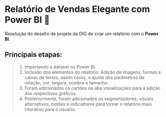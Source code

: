 # Relatório de Vendas Elegante com Power BI 📑

Resolução do desafio de projeto da DIO de criar um relatório com o **Power BI**.

## Principais etapas: 

> 1) Importando o dataset no Power BI.
> 2) Inclusão dos elementos do relatório: Adição de imagens, formas e caixas de textos, assim como, o ajuste dos parâmetros de rotação, cor, largura, sombra e tamanho.
> 3) Foram adicionados os cartões na aba visualizações para a adição dos respectivos gráficos. 
> 4) Posteriormente, foram adicionados os segmentadores, visuais alternativos, botões e indicadores para tornar o relatório mais interativo para o usuário. 

